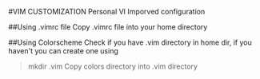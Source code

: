 #VIM CUSTOMIZATION
Personal VI Imporved configuration

##Using .vimrc file
Copy .vimrc file into your home directory

##Using Colorscheme
Check if you have .vim directory in home dir, if you haven't you can create one using
> mkdir .vim
Copy colors directory into .vim directory
